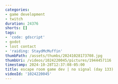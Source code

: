 ```yaml
---
categories:
- game development
- twitch
duration: 24376
shorts: []
tags:
- 'code: gdscript'
- godot
- lost contact
- 'raiding: StaydMcMuffin'
thumbPath: /assets/thumbs/20241028173708.jpg
thumbUri: /videos/1024220045/pictures/1944457116
timestamp: 2024-10-28T12:37:08-05:00
title: escape room game dev | no signal (day 133)
videoId: '1024220045'
---
```

